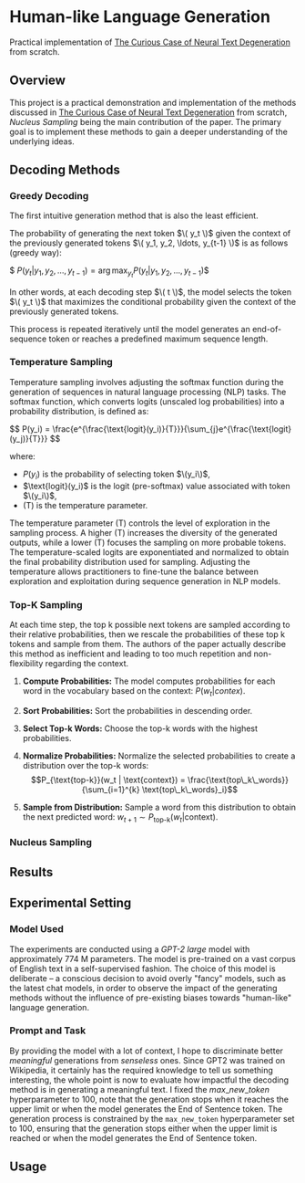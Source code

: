 # Human-like Language Generation
Practical implementation of [The Curious Case of Neural Text Degeneration](https://arxiv.org/abs/1904.09751) from scratch.


## Overview

This project is a practical demonstration and implementation of the methods discussed in [The Curious Case of Neural Text Degeneration](https://arxiv.org/abs/1904.09751) from scratch, *Nucleus Sampling* being the main contribution of the paper.
The primary goal is to implement these methods to gain a deeper understanding of the underlying ideas.


## Decoding Methods

### Greedy Decoding
The first intuitive generation method that is also the least efficient.

The probability of generating the next token $\( y_t \)$ given the context of the previously generated tokens $\( y_1, y_2, \ldots, y_{t-1} \)$ is as follows (greedy way):

$$\ P(y_t | y_1, y_2, \ldots, y_{t-1}) = \arg\max_{y_t} P(y_t | y_1, y_2, \ldots, y_{t-1}) \$$

In other words, at each decoding step $\( t \)$, the model selects the token $\( y_t \)$ that maximizes the conditional probability given the context of the previously generated tokens.

This process is repeated iteratively until the model generates an end-of-sequence token or reaches a predefined maximum sequence length.

### Temperature Sampling

Temperature sampling involves adjusting the softmax function during the generation of sequences in natural language processing (NLP) tasks. The softmax function, which converts logits (unscaled log probabilities) into a probability distribution, is defined as:

$$ P(y_i) = \frac{e^{\frac{\text{logit}(y_i)}{T}}}{\sum_{j}e^{\frac{\text{logit}(y_j)}{T}}} \$$

where:
- $P(y_i)$ is the probability of selecting token $\(y_i\)$,
- $\\text{logit}(y_i)\$ is the logit (pre-softmax) value associated with token $\(y_i\)$,
- \(T\) is the temperature parameter.

The temperature parameter \(T\) controls the level of exploration in the sampling process. A higher \(T\) increases the diversity of the generated outputs, while a lower \(T\) focuses the sampling on more probable tokens. The temperature-scaled logits are exponentiated and normalized to obtain the final probability distribution used for sampling. Adjusting the temperature allows practitioners to fine-tune the balance between exploration and exploitation during sequence generation in NLP models.


### Top-K Sampling
 At each time step, the top k possible next tokens are sampled according to their relative probabilities, then we rescale the probabilities of these top k tokens and sample from them. The authors of the paper actually describe this method as inefficient and leading to too much repetition and non-flexibility regarding the context.

1. **Compute Probabilities:**
   The model computes probabilities for each word in the vocabulary based on the context: $P(w_t |contex)$.

2. **Sort Probabilities:**
   Sort the probabilities in descending order.

3. **Select Top-k Words:**
   Choose the top-k words with the highest probabilities.

4. **Normalize Probabilities:**
   Normalize the selected probabilities to create a distribution over the top-k words:
   $$P_{\text{top-k}}(w_t | \text{context}) = \frac{\text{top\_k\_words}}{\sum_{i=1}^{k} \text{top\_k\_words}_i}$$

5. **Sample from Distribution:**
   Sample a word from this distribution to obtain the next predicted word: $w_{t+1} \sim P_{\text{top-k}}(w_t | \text{context})$.


### Nucleus Sampling

## Results

## Experimental Setting

### Model Used

The experiments are conducted using a *GPT-2 large* model with approximately 774 M parameters. The model is pre-trained on a vast corpus of English text in a self-supervised fashion. The choice of this model is deliberate – a conscious decision to avoid overly "fancy" models, such as the latest chat models, in order to observe the impact of the generating methods without the influence of pre-existing biases towards "human-like" language generation.

### Prompt and Task

By providing the model with a lot of context, I hope to discriminate better *meaningful* generations from *senseless* ones.
Since GPT2 was trained on Wikipedia, it certainly has the required knowledge to tell us something interesting, the whole point is now to evaluate how impactful the decoding method is in generating a meaningful text. I fixed the $max\_new\_token$ hyperparameter to 100, note that the generation stops when it reaches the upper limit or when the model generates the End of Sentence token.
The generation process is constrained by the `max_new_token` hyperparameter set to 100, ensuring that the generation stops either when the upper limit is reached or when the model generates the End of Sentence token.

## Usage

